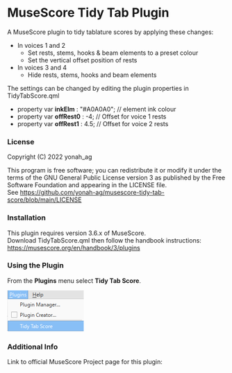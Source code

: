 # MuseScore Tidy Tab Plugin

A MuseScore plugin to tidy tablature scores by applying these changes:

+ In voices 1 and 2
  + Set rests, stems, hooks & beam elements to a preset colour
  + Set the vertical offset position of rests
+ In voices 3 and 4
  + Hide rests, stems, hooks and beam elements

The settings can be changed by editing the plugin properties in TidyTabScore.qml
+ property var **inkElm** : "#A0A0A0"; // element ink colour
+ property var **offRest0** : -4; // Offset for voice 1 rests
+ property var **offRest1** : 4.5; // Offset for voice 2 rests

### License

Copyright (C) 2022 yonah_ag

This program is free software; you can redistribute it or modify it under the terms of the GNU General Public License version 3 as published by the Free Software Foundation and appearing in the LICENSE file.  
See https://github.com/yonah-ag/musescore-tidy-tab-score/blob/main/LICENSE

### Installation

This plugin requires version 3.6.x of MuseScore.  
Download TidyTabScore.qml then follow the handbook instructions:  
https://musescore.org/en/handbook/3/plugins

### Using the Plugin

From the **Plugins** menu select **Tidy Tab Score**.

![01](https://github.com/yonah-ag/musescore-tidy-tab-score/blob/main/images/TidyTab01.png)

### Additional Info

Link to official MuseScore Project page for this plugin:  
